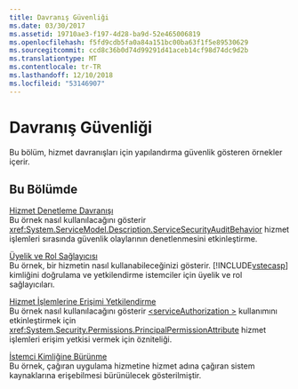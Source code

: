 ```yaml
---
title: Davranış Güvenliği
ms.date: 03/30/2017
ms.assetid: 19710ae3-f197-4d28-ba9d-52e465006819
ms.openlocfilehash: f5fd9cdb5fa0a84a151bc00ba63f1f5e89530629
ms.sourcegitcommit: ccd8c36b0d74d99291d41aceb14cf98d74dc9d2b
ms.translationtype: MT
ms.contentlocale: tr-TR
ms.lasthandoff: 12/10/2018
ms.locfileid: "53146907"
---
```

# <a name="behavior-security"></a>Davranış Güvenliği
Bu bölüm, hizmet davranışları için yapılandırma güvenlik gösteren örnekler içerir.  
  
## <a name="in-this-section"></a>Bu Bölümde  
 [Hizmet Denetleme Davranışı](../../../../docs/framework/wcf/samples/service-auditing-behavior.md)  
 Bu örnek nasıl kullanılacağını gösterir <xref:System.ServiceModel.Description.ServiceSecurityAuditBehavior> hizmet işlemleri sırasında güvenlik olaylarının denetlenmesini etkinleştirme.  
  
 [Üyelik ve Rol Sağlayıcısı](../../../../docs/framework/wcf/samples/membership-and-role-provider.md)  
 Bu örnek, bir hizmetin nasıl kullanabileceğinizi gösterir. [!INCLUDE[vstecasp](../../../../includes/vstecasp-md.md)] kimliğini doğrulama ve yetkilendirme istemciler için üyelik ve rol sağlayıcıları.  
  
 [Hizmet İşlemlerine Erişimi Yetkilendirme](../../../../docs/framework/wcf/samples/authorizing-access-to-service-operations.md)  
 Bu örnek nasıl kullanılacağını gösterir [ \<serviceAuthorization >](../../../../docs/framework/configure-apps/file-schema/wcf/serviceauthorization-element.md) kullanımını etkinleştirmek için <xref:System.Security.Permissions.PrincipalPermissionAttribute> hizmet işlemleri erişim yetkisi vermek için özniteliği.  
  
 [İstemci Kimliğine Bürünme](../../../../docs/framework/wcf/samples/impersonating-the-client.md)  
 Bu örnek, çağıran uygulama hizmetine hizmet adına çağıran sistem kaynaklarına erişebilmesi bürünülecek gösterilmiştir.
